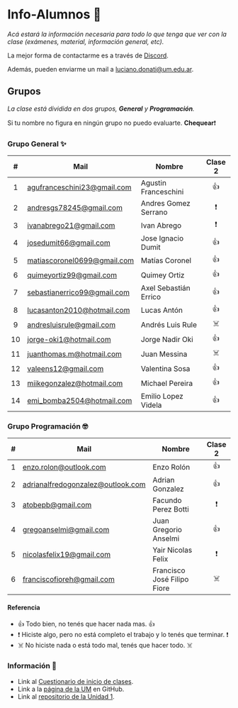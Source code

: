 # Info-Alumnos 🚀

_Acá estará la información necesaria para todo lo que tenga que ver con la clase (exámenes, material, información general, etc)._

La mejor forma de contactarme es a través de [Discord](https://discord.gg/3tDrNN).

Además, pueden enviarme un mail a luciano.donati@um.edu.ar.



## Grupos 

_La clase está dividida en dos grupos, **General** y **Programación**._

Si tu nombre no figura en ningún grupo no puedo evaluarte.  **Chequear**:heavy_exclamation_mark:


### Grupo General :sparkles:

| #    | Mail                        | Nombre                | Clase 2 |
| :--: | --------------------------- | --------------------- |:-:|
| 1    | agufranceschini23@gmail.com | Agustin Franceschini  |:+1:|
| 2    | andresgs78245@gmail.com     | Andres Gomez Serrano  |:heavy_exclamation_mark:|
| 3    | ivanabrego21@gmail.com      | Ivan Abrego           |:heavy_exclamation_mark:|
| 4    | josedumit66@gmail.com       | Jose Ignacio Dumit    |:+1:|
| 5    | matiascoronel0699@gmail.com | Matías Coronel        |:+1:|
| 6    | quimeyortiz99@gmail.com     | Quimey Ortiz          |:+1:|
| 7    | sebastianerrico99@gmail.com | Axel Sebastián Errico |:+1:|
| 8    | lucasanton2010@hotmail.com  | Lucas Antón           |:+1:|
| 9    | andresluisrule@gmail.com    | Andrés Luis Rule      |:skull_and_crossbones:|
| 10   | jorge-oki1@hotmail.com      | Jorge Nadir Oki       |:+1:|
| 11   | juanthomas.m@hotmail.com    | Juan Messina          |:skull_and_crossbones:|
| 12   | valeens12@gmail.com         | Valentina Sosa        |:+1:|
| 13   | miikegonzalez@hotmail.com   | Michael Pereira			 |:+1:|
| 14   | emi_bomba2504@hotmail.com   | Emilio Lopez Videla	 |:+1:|

### Grupo Programación :nerd_face:

| # | Mail                             | Nombre						          | Clase 2|
|:-:| -------------------------------- | -------------------------- |:-:|
| 1 | enzo.rolon@outlook.com           | Enzo Rolón			            |:+1:|
| 2 | adrianalfredogonzalez@outlook.com| Adrian Gonzalez		      	|:+1:|
| 3 | atobepb@gmail.com                | Facundo Perez Botti		    |:heavy_exclamation_mark:|
| 4 | gregoanselmi@gmail.com      	   | Juan Gregorio Anselmi		  |:+1:|
| 5 | nicolasfelix19@gmail.com         | Yair Nicolas Felix		    	|:heavy_exclamation_mark:|
| 6 | franciscofioreh@gmail.com        | Francisco José Filipo Fiore|:skull_and_crossbones:|


#### Referencia

- :+1: Todo bien, no tenés que hacer nada mas. :+1:
- :heavy_exclamation_mark: Hiciste algo, pero no está completo el trabajo y lo tenés que terminar. :heavy_exclamation_mark:
- :skull_and_crossbones: No hiciste nada o está todo mal, tenés que hacer todo. :skull_and_crossbones:

### Información 🔧

- Link al [Cuestionario de inicio de clases](https://forms.gle/NYiuDneyZy38wEfU9).
- Link a la [página de la UM](https://github.com/UniversidadDeMendoza/) en GitHub.
- Link al [repositorio de la Unidad 1](https://github.com/UniversidadDeMendoza/Unidad1).



